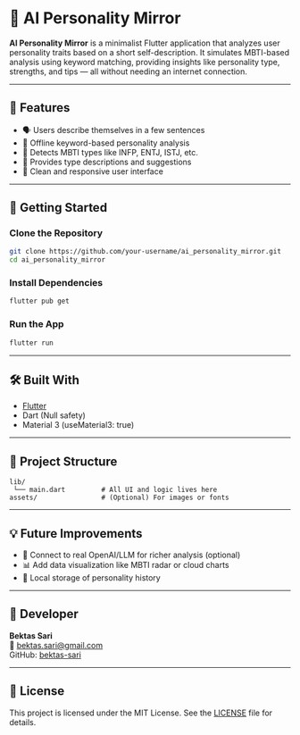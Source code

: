 # 🧠 AI Personality Mirror

**AI Personality Mirror** is a minimalist Flutter application that analyzes user personality traits based on a short self-description. It simulates MBTI-based analysis using keyword matching, providing insights like personality type, strengths, and tips — all without needing an internet connection.

---

## 📱 Features

- 🗣️ Users describe themselves in a few sentences
- 🧩 Offline keyword-based personality analysis
- 🧬 Detects MBTI types like INFP, ENTJ, ISTJ, etc.
- 💬 Provides type descriptions and suggestions
- 🎨 Clean and responsive user interface

---

## 🚀 Getting Started

### Clone the Repository

```bash
git clone https://github.com/your-username/ai_personality_mirror.git
cd ai_personality_mirror
```

### Install Dependencies

```bash
flutter pub get
```

### Run the App

```bash
flutter run
```

---

## 🛠️ Built With

- [Flutter](https://flutter.dev/)
- Dart (Null safety)
- Material 3 (useMaterial3: true)

---

## 📁 Project Structure

```
lib/
 └── main.dart         # All UI and logic lives here
assets/                # (Optional) For images or fonts
```

---

## 💡 Future Improvements

- 🔗 Connect to real OpenAI/LLM for richer analysis (optional)
- 📊 Add data visualization like MBTI radar or cloud charts
- 💾 Local storage of personality history

---

## 👤 Developer

**Bektas Sari**  
📧 bektas.sari@gmail.com  
GitHub: [bektas-sari](https://github.com/bektas-sari)

---

## 📝 License

This project is licensed under the MIT License. See the [LICENSE](LICENSE) file for details.


